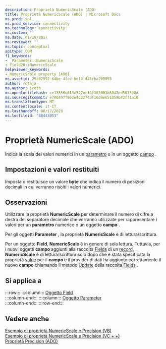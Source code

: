 ```yaml
---
description: Proprietà NumericScale (ADO)
title: Proprietà NumericScale (ADO) | Microsoft Docs
ms.prod: sql
ms.prod_service: connectivity
ms.technology: connectivity
ms.custom: ''
ms.date: 01/19/2017
ms.reviewer: ''
ms.topic: conceptual
apitype: COM
f1_keywords:
- _Parameter::NumericScale
- Field20::NumericScale
helpviewer_keywords:
- NumericScale property [ADO]
ms.assetid: 29a02992-64be-4fcd-be13-445cba205893
author: rothja
ms.author: jroth
ms.openlocfilehash: ce13556c013c527ec16f183001b6042ed501398d
ms.sourcegitcommit: e700497f962e4c2274df16d9e651059b42ff1a10
ms.translationtype: MT
ms.contentlocale: it-IT
ms.lasthandoff: 08/17/2020
ms.locfileid: "88443053"
---
```

# <a name="numericscale-property-ado"></a>Proprietà NumericScale (ADO)
Indica la scala dei valori numerici in un [parametro](../../../ado/reference/ado-api/parameter-object.md) o in un oggetto [campo](../../../ado/reference/ado-api/field-object.md) .  
  
## <a name="settings-and-return-values"></a>Impostazioni e valori restituiti  
 Imposta o restituisce un valore **byte** che indica il numero di posizioni decimali in cui verranno risolti i valori numerici.  
  
## <a name="remarks"></a>Osservazioni  
 Utilizzare la proprietà **NumericScale** per determinare il numero di cifre a destra del separatore decimale che verranno utilizzate per rappresentare i valori per un **parametro** numerico o un oggetto **campo** .  
  
 Per gli oggetti **Parameter** , la proprietà **NumericScale** è di lettura/scrittura.  
  
 Per un oggetto **Field**, **NumericScale** è in genere di sola lettura. Tuttavia, per i nuovi oggetti **campo** aggiunti alla raccolta [Fields](../../../ado/reference/ado-api/fields-collection-ado.md) di un [record](../../../ado/reference/ado-api/record-object-ado.md), **NumericScale** è di lettura/scrittura solo dopo che è stata specificata la proprietà [value](../../../ado/reference/ado-api/value-property-ado.md) per il **campo** e il provider di dati ha aggiunto correttamente il nuovo **campo** chiamando il metodo [Update](../../../ado/reference/ado-api/update-method.md) della raccolta [Fields](../../../ado/reference/ado-api/fields-collection-ado.md) .  
  
## <a name="applies-to"></a>Si applica a  

:::row:::
    :::column:::
        [Oggetto Field](../../../ado/reference/ado-api/field-object.md)  
    :::column-end:::
    :::column:::
        [Oggetto Parameter](../../../ado/reference/ado-api/parameter-object.md)  
    :::column-end:::
:::row-end:::

## <a name="see-also"></a>Vedere anche  
 [Esempio di proprietà NumericScale e Precision (VB)](../../../ado/reference/ado-api/numericscale-and-precision-properties-example-vb.md)   
 [Esempio di proprietà NumericScale e Precision (VC + +)](../../../ado/reference/ado-api/numericscale-and-precision-properties-example-vc.md)   
 [Proprietà Precision (ADO)](../../../ado/reference/ado-api/precision-property-ado.md)
